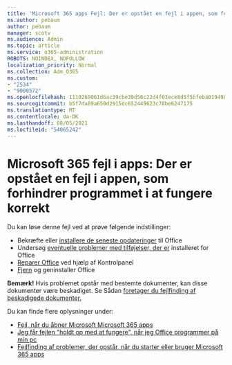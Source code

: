 ```yaml
---
title: 'Microsoft 365 apps Fejl: Der er opstået en fejl i appen, som forhindrer programmet i at fungere korrekt'
ms.author: pebaum
author: pebaum
manager: scotv
ms.audience: Admin
ms.topic: article
ms.service: o365-administration
ROBOTS: NOINDEX, NOFOLLOW
localization_priority: Normal
ms.collection: Adm_O365
ms.custom:
- "2534"
- "9000572"
ms.openlocfilehash: 1110269061d6ac39cbe39d56c22d4f03ece8d5f5bfeba01949899bccc724bf45
ms.sourcegitcommit: b5f7da89a650d2915dc652449623c78be6247175
ms.translationtype: MT
ms.contentlocale: da-DK
ms.lasthandoff: 08/05/2021
ms.locfileid: "54065242"
---
```

# <a name="microsoft-365-apps-error-app-has-run-into-an-error-that-is-preventing-it-from-working-correctly"></a>Microsoft 365 fejl i apps: Der er opstået en fejl i appen, som forhindrer programmet i at fungere korrekt

Du kan løse denne fejl ved at prøve følgende indstillinger:

- Bekræfte eller [installere de seneste opdateringer](https://support.office.com/article/update-office-and-your-computer-with-microsoft-update-2ab296f3-7f03-43a2-8e50-46de917611c5) til Office
- Undersøg [eventuelle problemer med tilføjelser, der er](https://support.office.com/article/powerpoint-isn-t-responding-hangs-or-freezes-652ede6e-e3d2-449a-a07f-8c800dfb948d?ocmsassetID=HA104114659&CorrelationId=98329f6f-f51f-4f44-a876-4142c3583312#bkmk_addins) installeret for Office
- [Reparer Office](https://support.office.com/article/repair-an-office-application-7821d4b6-7c1d-4205-aa0e-a6b40c5bb88b) ved hjælp af Kontrolpanel
- [Fjern](https://support.office.com/article/uninstall-office-from-a-pc-9dd49b83-264a-477a-8fcc-2fdf5dbf61d8) og geninstaller Office

**Bemærk!** Hvis problemet opstår med bestemte dokumenter, kan disse dokumenter være beskadiget. Se Sådan [foretager du fejlfinding af beskadigede dokumenter.](https://docs.microsoft.com/office/troubleshoot/word/damaged-documents-in-word)

Du kan finde flere oplysninger under: 

- [Fejl, når du åbner Microsoft Microsoft 365 apps](https://support.office.com/article/error-when-opening-microsoft-office-apps-b84b6a63-4b8c-46ec-ae9a-ad91d6160d72)
- [Jeg får fejlen "holdt op med at fungere", når jeg Office programmer på min pc](https://support.office.com/article/i-get-a-stopped-working-error-when-i-start-office-applications-on-my-pc-52bd7985-4e99-4a35-84c8-2d9b8301a2fa)
- [Fejlfinding af problemer, der opstår, når du starter eller bruger Microsoft 365 apps](https://docs.microsoft.com/office/troubleshoot/word/issues-when-start-or-use-word)